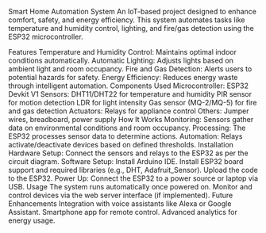 Smart Home Automation System
An IoT-based project designed to enhance comfort, safety, and energy efficiency. This system automates tasks like temperature and humidity control, lighting, and fire/gas detection using the ESP32 microcontroller.

Features
Temperature and Humidity Control: Maintains optimal indoor conditions automatically.
Automatic Lighting: Adjusts lights based on ambient light and room occupancy.
Fire and Gas Detection: Alerts users to potential hazards for safety.
Energy Efficiency: Reduces energy waste through intelligent automation.
Components Used
Microcontroller: ESP32 Devkit V1
Sensors:
DHT11/DHT22 for temperature and humidity
PIR sensor for motion detection
LDR for light intensity
Gas sensor (MQ-2/MQ-5) for fire and gas detection
Actuators: Relays for appliance control
Others: Jumper wires, breadboard, power supply
How It Works
Monitoring: Sensors gather data on environmental conditions and room occupancy.
Processing: The ESP32 processes sensor data to determine actions.
Automation: Relays activate/deactivate devices based on defined thresholds.
Installation
Hardware Setup:
Connect the sensors and relays to the ESP32 as per the circuit diagram.
Software Setup:
Install Arduino IDE.
Install ESP32 board support and required libraries (e.g., DHT, Adafruit_Sensor).
Upload the code to the ESP32.
Power Up: Connect the ESP32 to a power source or laptop via USB.
Usage
The system runs automatically once powered on.
Monitor and control devices via the web server interface (if implemented).
Future Enhancements
Integration with voice assistants like Alexa or Google Assistant.
Smartphone app for remote control.
Advanced analytics for energy usage.
